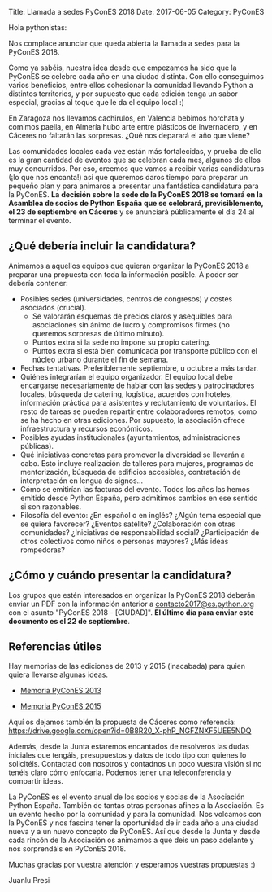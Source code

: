 Title: Llamada a sedes PyConES 2018
Date: 2017-06-05
Category: PyConES


Hola pythonistas:

Nos complace anunciar que queda abierta la llamada a sedes para la PyConES 2018.

Como ya sabéis, nuestra idea desde que empezamos ha sido que la PyConES se celebre cada año en una ciudad distinta. Con ello conseguimos varios beneficios, entre ellos cohesionar la comunidad llevando Python a distintos territorios, y por supuesto que cada edición tenga un sabor especial, gracias al toque que le da el equipo local :)

En Zaragoza nos llevamos cachirulos, en Valencia bebimos horchata y comimos paella, en Almería hubo arte entre plásticos de invernadero, y en Cáceres no faltarán las sorpresas. ¿Qué nos deparará el año que viene?

Las comunidades locales cada vez están más fortalecidas, y prueba de ello es la gran cantidad de eventos que se celebran cada mes, algunos de ellos muy concurridos. Por eso, creemos que vamos a recibir varias candidaturas (¡lo que nos encanta!) así que queremos daros tiempo para preparar un pequeño plan y para animaros a presentar una fantástica candidatura para la PyConES. **La decisión sobre la sede de la PyConES 2018 se tomará en la Asamblea de socios de Python España que se celebrará, previsiblemente, el 23 de septiembre en Cáceres** y se anunciará públicamente el día 24 al terminar el evento.

## ¿Qué debería incluir la candidatura?

Animamos a aquellos equipos que quieran organizar la PyConES 2018 a preparar una propuesta con toda la información posible. A poder ser debería contener:

* Posibles sedes (universidades, centros de congresos) y costes asociados (crucial).
    * Se valorarán esquemas de precios claros y asequibles para asociaciones sin ánimo de lucro y compromisos firmes (no queremos sorpresas de último minuto).
    * Puntos extra si la sede no impone su propio catering.
    * Puntos extra si está bien comunicada por transporte público con el núcleo urbano durante el fin de semana.
* Fechas tentativas. Preferiblemente septiembre, u octubre a más tardar.
* Quiénes integrarían el equipo organizador. El equipo local debe encargarse necesariamente de hablar con las sedes y patrocinadores locales, búsqueda de catering, logística, acuerdos con hoteles, información práctica para asistentes y reclutamiento de voluntarios. El resto de tareas se pueden repartir entre colaboradores remotos, como se ha hecho en otras ediciones. Por supuesto, la asociación ofrece infraestructura y recursos económicos.
* Posibles ayudas institucionales (ayuntamientos, administraciones públicas).
* Qué iniciativas concretas para promover la diversidad se llevarán a cabo. Esto incluye realización de talleres para mujeres, programas de mentorización, búsqueda de edificios accesibles, contratación de interpretación en lengua de signos...
* Cómo se emitirían las facturas del evento. Todos los años las hemos emitido desde Python España, pero admitimos cambios en ese sentido si son razonables.
* Filosofía del evento: ¿En español o en inglés? ¿Algún tema especial que se quiera favorecer? ¿Eventos satélite? ¿Colaboración con otras comunidades? ¿Iniciativas de responsabilidad social? ¿Participación de otros colectivos como niños o personas mayores? ¿Más ideas rompedoras?

## ¿Cómo y cuándo presentar la candidatura?

Los grupos que estén interesados en organizar la PyConES 2018 deberán enviar un PDF con la información anterior a contacto2017@es.python.org con el asunto "PyConES 2018 - [CIUDAD]". **El último día para enviar este documento es el 22 de septiembre**.

## Referencias útiles

Hay memorias de las ediciones de 2013 y 2015 (inacabada) para quien quiera llevarse algunas ideas.

* <a href="http://memoria-pycones-2013.readthedocs.io/" target="_new">Memoria PyConES 2013</a>

* <a href="" target="_new">Memoria PyConES 2015</a>

Aquí os dejamos también la propuesta de Cáceres como referencia: <a href="https://drive.google.com/open?id=0B8R20_X-phP_NGFZNXF5UEE5NDQ" target="_new">https://drive.google.com/open?id=0B8R20_X-phP_NGFZNXF5UEE5NDQ</a>

Además, desde la Junta estaremos encantados de resolveros las dudas iniciales que tengáis, presupuestos y datos de todo tipo con quienes lo solicitéis. Contactad con nosotros y contadnos un poco vuestra visión si no tenéis claro cómo enfocarla. Podemos tener una teleconferencia y compartir ideas.

La PyConES es el evento anual de los socios y socias de la Asociación Python España. También de tantas otras personas afines a la Asociación. Es un evento hecho por la comunidad y para la comunidad. Nos volcamos con la PyConES y nos fascina tener la oportunidad de ir cada año a una ciudad nueva y a un nuevo concepto de PyConES. Así que desde la Junta y desde cada rincón de la Asociación os animamos a que deis un paso adelante y nos sorprendáis en PyConES 2018.

Muchas gracias por vuestra atención y esperamos vuestras propuestas :)

Juanlu Presi

